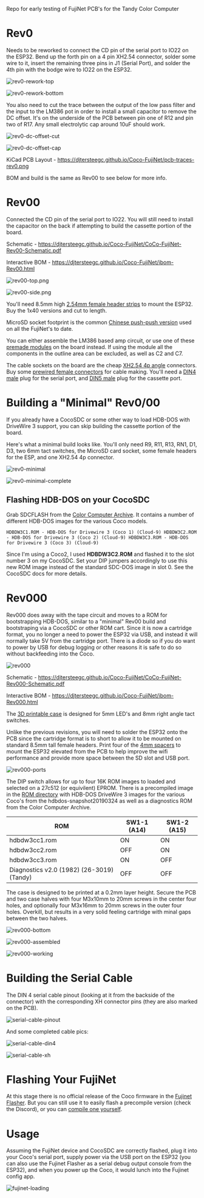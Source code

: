 Repo for early testing of FujiNet PCB's for the Tandy Color Computer

# Rev0

Needs to be reworked to connect the CD pin of the serial port to IO22 on the ESP32.  Bend up the forth pin on a 4 pin XH2.54 connector, solder some wire to it, insert the remaining three pins in J1 (Serial Port), and solder the 4th pin with the bodge wire to IO22 on the ESP32.

![rev0-rework-top](docs/rev0-rework-top.jpg)

![rev0-rework-bottom](docs/rev0-rework-bottom.jpg)

You also need to cut the trace between the output of the low pass filter and the input to the LM386 pot in order to install a small capacitor to remove the DC offset.  It's on the underside of the PCB between pin one of R12 and pin two of R17.  Any small electrolytic cap around 10uF should work.

![rev0-dc-offset-cut](docs/rev0-dc-offset-cut.jpg)

![rev0-dc-offset-cap](docs/rev0-dc-offset-cap.jpg)



KiCad PCB Layout - https://djtersteegc.github.io/Coco-FujiNet/pcb-traces-rev0.png

BOM and build is the same as Rev00 to see below for more info.

# Rev00

Connected the CD pin of the serial port to IO22.  You will still need to install the capacitor on the back if attempting to build the cassette portion of the board.

Schematic - https://djtersteegc.github.io/Coco-FujiNet/CoCo-FujiNet-Rev00-Schematic.pdf

Interactive BOM - https://djtersteegc.github.io/Coco-FujiNet/ibom-Rev00.html

![rev00-top.png](docs/rev00-top.png)

![rev00-side.png](docs/rev00-side.png)

You'll need 8.5mm high [2.54mm female header strips](https://www.aliexpress.us/item/2251832416528370.html) to mount the ESP32.  Buy the 1x40 versions and cut to length.

MicroSD socket footprint is the common [Chinese push-push version](https://www.aliexpress.us/item/2251832613969983.html) used on all the FujiNet's to date.

You can either assemble the LM386 based amp circuit, or use one of these [premade modules](https://www.aliexpress.us/item/3256805809816872.html) on the board instead. If using the module all the components in the outline area can be excluded, as well as C2 and C7.

The cable sockets on the board are the cheap [XH2.54 4p angle](https://www.aliexpress.us/item/2251832735749189.html) connectors.   Buy some [prewired female connectors](https://www.aliexpress.us/item/2255801048702387.html) for cable making.  You'll need a [DIN4 male](https://www.aliexpress.us/item/3256804124853512.html) plug for the serial port, and [DIN5 male](https://www.aliexpress.us/item/3256804124853512.html) plug for the cassette port.

# Building a "Minimal" Rev0/00

If you already have a CocoSDC or some other way to load HDB-DOS with DriveWire 3 support, you can skip building the cassette  portion of the board.

Here's what a minimal build looks like.  You'll only need R9, R11, R13, RN1, D1, D3, two 6mm tact switches, the MicroSD card socket, some female headers for the ESP, and one XH2.54 4p connector.

![rev0-minimal](docs/rev0-minimal.jpg)

![rev0-minimal-complete](docs/rev0-minimal-complete.jpg)

## Flashing HDB-DOS on your CocoSDC

Grab SDCFLASH from the [Color Computer Archive](https://colorcomputerarchive.com/search?q=SDCFLASH). It contains a number of different HDB-DOS images for the various Coco models.

`HDBDW3C1.ROM - HDB-DOS for Drivewire 3 (Coco 1) (Cloud-9)
HDBDW3C2.ROM - HDB-DOS for Drivewire 3 (Coco 2) (Cloud-9)
HDBDW3C3.ROM - HDB-DOS for Drivewire 3 (Coco 3) (Cloud-9)`

Since I'm using a Coco2, I used **HDBDW3C2.ROM** and flashed it to the slot number 3 on my CocoSDC.  Set your DIP jumpers accordingly to use this new ROM image instead of the standard SDC-DOS image in slot 0. See the CocoSDC docs for more details.

# Rev000

Rev000 does away with the tape circuit and moves to a ROM for bootstrapping HDB-DOS, similar to a "minimal" Rev00 build and bootstraping via a CocoSDC or other ROM cart.  Since it is now a cartridge format, you no longer a need to power the ESP32 via USB, and instead it will normally take 5V from the cartridge port.  There is a diode so if you do want to power by USB for debug logging or other reasons it is safe to do so without backfeeding into the Coco.

![rev000](docs/rev000.jpg)

Schematic - https://djtersteegc.github.io/Coco-FujiNet/CoCo-FujiNet-Rev000-Schematic.pdf

Interactive BOM - https://djtersteegc.github.io/Coco-FujiNet/ibom-Rev000.html

The [3D printable case](CoCo-FujiNet-Rev000/3D/STL) is designed for 5mm LED's and 8mm right angle tact switches.

Unlike the previous revisions, you will need to solder the ESP32 onto the PCB since the cartridge format is to short to allow it to be mounted on standard 8.5mm tall female headers. Print four of the [4mm spacers](CoCo-FujiNet-Rev000/3D/STL/CoCo-FujiNet-Rev000-4mm-Spacer.stl) to mount the ESP32 elevated from the PCB to help improve the wifi performance and provide more space between the SD slot and USB port.

![rev000-ports](docs/rev000-ports.jpg)

The DIP switch allows for up to four 16K ROM images to loaded and selected on a 27c512 (or equivilent) EPROM. There is a precompiled image in the [ROM directory](ROM) with HDB-DOS DriveWire 3 images for the various Coco's from the hdbdos-snapshot20190324 as well as a diagnostics ROM from the Color Computer Archive.

| ROM                                       | SW1-1 (A14) | SW1-2 (A15) |
| ----------------------------------------- | ----------- | ----------- |
| hdbdw3cc1.rom                             | ON          | ON          |
| hdbdw3cc2.rom                             | OFF         | ON          |
| hdbdw3cc3.rom                             | ON          | OFF         |
| Diagnostics v2.0 (1982) (26-3019) (Tandy) | OFF         | OFF         |

The case is designed to be printed at a 0.2mm layer height.  Secure the PCB and two case halves with four M3x10mm to 20mm screws in the center four holes, and optionally four M3x16mm to 20mm screws in the outer four holes.  Overkill, but results in a very solid feeling cartridge with minal gaps between the two halves.

![rev000-bottom](docs/rev000-bottom.jpg)

![rev000-assembled](docs/rev000-assembled.jpg)

![rev000-working](docs/rev000-working.jpg)

# Building the Serial Cable

The DIN 4 serial cable pinout (looking at it from the backside of the connector) with the corresponding XH connector pins (they are also marked on the PCB).

![serial-cable-pinout](docs/serial-cable-pinout.png)

And some completed cable pics:

![serial-cable-din4](docs/serial-cable-din4.jpg)

![serial-cable-xh](docs/serial-cable-xh.jpg)

# Flashing Your FujiNet

At this stage there is no official release of the Coco firmware in the [Fujinet Flasher](https://fujinet.online/download/).  But you can still use it to easily flash a precompile version (check the Discord), or you can [compile one yourself](https://github.com/FujiNetWIFI/fujinet-firmware/wiki/Board-Bring-Up-Software).

# Usage

Assuming the FujiNet device and CocoSDC are correctly flashed, plug it into your Coco's serial port, supply power via the USB port on the ESP32 (you can also use the Fujinet Flasher as a serial debug output console from the ESP32), and when you power up the Coco, it would lunch into the Fujinet config app.

![fujinet-loading](docs/fujinet-loading.jpg)


